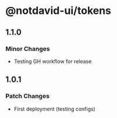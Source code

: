 # @notdavid-ui/tokens

## 1.1.0

### Minor Changes

- Testing GH workflow for release

## 1.0.1

### Patch Changes

- First deployment (testing configs)
